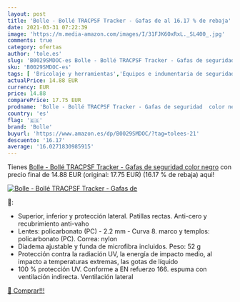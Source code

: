```yaml
---
layout: post
title: 'Bolle - Bollé TRACPSF Tracker - Gafas de al 16.17 % de rebaja'
date: 2021-03-31 07:22:39
image: 'https://m.media-amazon.com/images/I/31FJK6OxRxL._SL400_.jpg'
comments: true
category: ofertas
author: 'tole.es'
slug: 'B0029SMDOC-es Bolle - Bollé TRACPSF Tracker - Gafas de seguridad color...'
sku: 'B0029SMDOC-es'
tags: [ 'Bricolaje y herramientas','Equipos e indumentaria de seguridad','Gafas de seguridad','Prevención y seguridad','Protección ocular','bolle','gafas', ]
actualPrice: 14.88 EUR
currency: EUR
price: 14.88
comparePrice: 17.75 EUR
prodname: 'Bolle - Bollé TRACPSF Tracker - Gafas de seguridad  color negro'
country: 'es'
flag: '🇪🇸'
brand: 'Bolle'
buyurl: 'https://www.amazon.es/dp/B0029SMDOC/?tag=tolees-21'
descuento: '16.17'
average: '16.0271830985915'
---
```


Tienes [Bolle - Bollé TRACPSF Tracker - Gafas de seguridad  color negro](https://www.amazon.es/dp/B0029SMDOC/?tag=tolees-21) con precio final de  14.88 EUR (original: 17.75 EUR) (16.17 %  de rebaja) aqui!

[![Bolle - Bollé TRACPSF Tracker - Gafas de](https://m.media-amazon.com/images/I/31FJK6OxRxL._SL400_.jpg)](https://www.amazon.es/dp/B0029SMDOC/?tag=tolees-21)

🔎:

- Superior, inferior y protección lateral. Patillas rectas. Anti-cero y recubrimiento anti-vaho
- Lentes: policarbonato (PC) - 2.2 mm - Curva 8. marco y templos: policarbonato (PC). Correa: nylon
- Diadema ajustable y funda de microfibra incluidos. Peso: 52 g
- Protección contra la radiación UV, la energía de impacto medio, al impacto a temperaturas extremas, las gotas de líquido
- 100 % protección UV. Conforme a EN refuerzo 166. espuma con ventilación indirecta. Ventilación lateral

[🛒 Comprar!!!](https://www.amazon.es/dp/B0029SMDOC/?tag=tolees-21)
